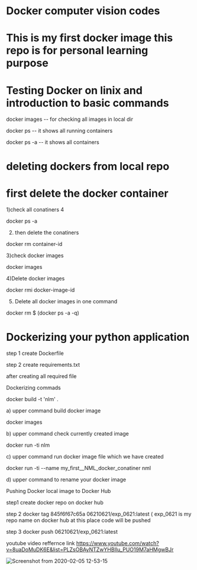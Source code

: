 # Docker computer vision codes 
# This is my first docker image this repo is for personal learning purpose 

# Testing Docker on linix and introduction to basic commands

docker images  -- for checking all images in local dir 

docker ps      -- it shows all running containers 

docker ps -a  -- it shows all containers 

# deleting dockers from local repo 

# first delete the docker container 

1)check all conatiners 4

docker ps -a

2) then delete the conatiners 

docker rm container-id

3)check docker images 

docker images 

4)Delete docker images

docker rmi docker-image-id

5) Delete all docker images in one command

docker rm $ (docker ps -a -q)

# Dockerizing your python application

step 1 create Dockerfile 

step 2 create requirements.txt

after creating all required file 

Dockerizing commads 

docker build -t 'nlm' .

a) upper command build docker image 

docker images

b) upper command check currently created image 

docker run -ti nlm

c) upper command run docker image file which we have created 

docker run -ti --name my_first__NML_docker_conatiner nml

d) upper command to rename your docker image


Pushing Docker local image to Docker Hub

step1  create docker repo on docker hub


step 2 docker tag 845f6f67c65a 06210621/exp_0621:latest ( exp_0621 is my repo name on docker hub at this place code will be pushed 

step 3 docker push 06210621/exp_0621:latest 





youtube video reffernce link https://www.youtube.com/watch?v=8uaDoMuDK6E&list=PLZsOBAyNTZwYHBIlu_PUO19M7aHMgwBJr












![Screenshot from 2020-02-05 12-53-15](https://user-images.githubusercontent.com/45600643/73819913-8d942c80-4816-11ea-9d95-c1c6fa44fc79.png)






